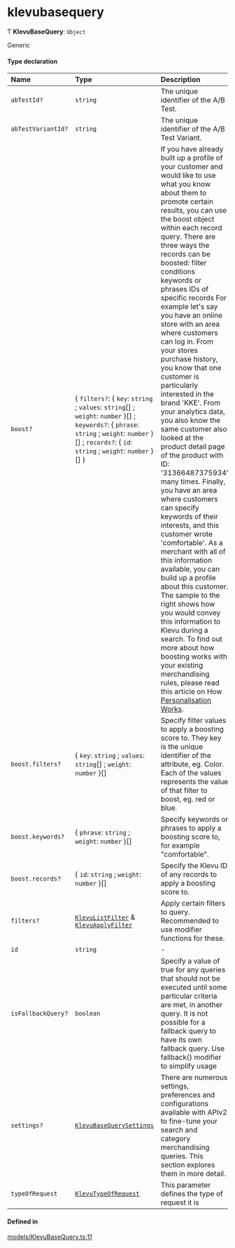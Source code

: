 # klevubasequery
      
Ƭ **KlevuBaseQuery**: `Object`

Generic

#### Type declaration

| Name | Type | Description |
| :------ | :------ | :------ |
| `abTestId?` | `string` | The unique identifier of the A/B Test. |
| `abTestVariantId?` | `string` | The unique identifier of the A/B Test Variant. |
| `boost?` | { `filters?`: { `key`: `string` ; `values`: `string`[] ; `weight`: `number`  }[] ; `keywords?`: { `phrase`: `string` ; `weight`: `number`  }[] ; `records?`: { `id`: `string` ; `weight`: `number`  }[]  } | If you have already built up a profile of your customer and would like to use what you know about them to promote certain results, you can use the boost object within each record query.  There are three ways the records can be boosted:  filter conditions keywords or phrases IDs of specific records For example let's say you have an online store with an area where customers can log in.  From your stores purchase history, you know that one customer is particularly interested in the brand 'KKE'.  From your analytics data, you also know the same customer also looked at the product detail page of the product with ID: '31366487375934' many times.  Finally, you have an area where customers can specify keywords of their interests, and this customer wrote 'comfortable'.  As a merchant with all of this information available, you can build up a profile about this customer. The sample to the right shows how you would convey this information to Klevu during a search.  To find out more about how boosting works with your existing merchandising rules, please read this article on How [Personalisation Works](https://help.klevu.com/support/solutions/articles/5000871357-how-does-it-work-). |
| `boost.filters?` | { `key`: `string` ; `values`: `string`[] ; `weight`: `number`  }[] | Specify filter values to apply a boosting score to. They key is the unique identifier of the attribute, eg. Color. Each of the values represents the value of that filter to boost, eg. red or blue. |
| `boost.keywords?` | { `phrase`: `string` ; `weight`: `number`  }[] | Specify keywords or phrases to apply a boosting score to, for example "comfortable". |
| `boost.records?` | { `id`: `string` ; `weight`: `number`  }[] | Specify the Klevu ID of any records to apply a boosting score to. |
| `filters?` | [`KlevuListFilter`](klevulistfilter.md) & [`KlevuApplyFilter`](klevuapplyfilter.md) | Apply certain filters to query. Recommended to use modifier functions for these. |
| `id` | `string` | - |
| `isFallbackQuery?` | `boolean` | Specify a value of true for any queries that should not be executed until some particular criteria are met, in another query. It is not possible for a fallback query to have its own fallback query.  Use fallback() modifier to simplify usage |
| `settings?` | [`KlevuBaseQuerySettings`](klevubasequerysettings.md) | There are numerous settings, preferences and configurations available with APIv2 to fine-tune your search and category merchandising queries. This section explores them in more detail. |
| `typeOfRequest` | [`KlevuTypeOfRequest`](enums/KlevuTypeOfRequest.md) | This parameter defines the type of request it is |

#### Defined in

[models/KlevuBaseQuery.ts:11](https://github.com/klevultd/frontend-sdk/blob/db7f697/packages/klevu-core/src/models/KlevuBaseQuery.ts#L11)

